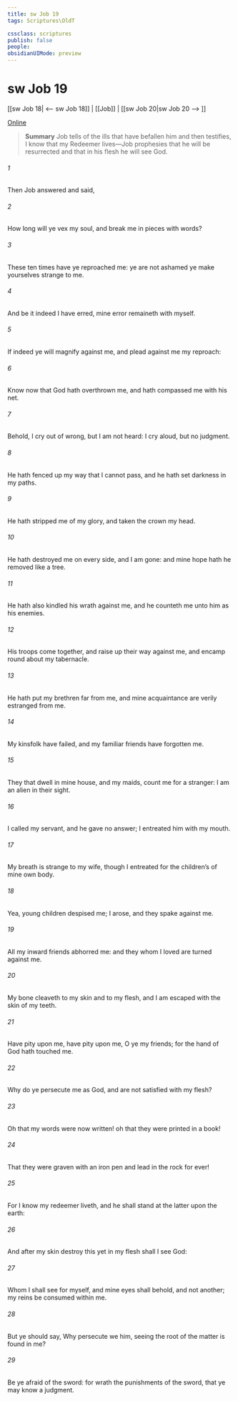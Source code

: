 ```yaml
---
title: sw Job 19
tags: Scriptures\OldT

cssclass: scriptures
publish: false
people:
obsidianUIMode: preview
---
```


# sw Job 19
[[sw Job 18| <-- sw Job 18]] | [[Job]] | [[sw Job 20|sw Job 20 --> ]]

[Online](https://churchofjesuschrist.org/study/scriptures/ot/job/19?lang=eng)

> __Summary__
Job tells of the ills that have befallen him and then testifies, I know that my Redeemer lives—Job prophesies that he will be resurrected and that in his flesh he will see God.

###### 1 
Then Job answered and said,

###### 2 
How long will ye vex my soul, and break me in pieces with words?

###### 3 
These ten times have ye reproached me: ye are not ashamed  ye make yourselves strange to me.

###### 4 
And be it indeed  I have erred, mine error remaineth with myself.

###### 5 
If indeed ye will magnify  against me, and plead against me my reproach:

###### 6 
Know now that God hath overthrown me, and hath compassed me with his net.

###### 7 
Behold, I cry out of wrong, but I am not heard: I cry aloud, but  no judgment.

###### 8 
He hath fenced up my way that I cannot pass, and he hath set darkness in my paths.

###### 9 
He hath stripped me of my glory, and taken the crown  my head.

###### 10 
He hath destroyed me on every side, and I am gone: and mine hope hath he removed like a tree.

###### 11 
He hath also kindled his wrath against me, and he counteth me unto him as  his enemies.

###### 12 
His troops come together, and raise up their way against me, and encamp round about my tabernacle.

###### 13 
He hath put my brethren far from me, and mine acquaintance are verily estranged from me.

###### 14 
My kinsfolk have failed, and my familiar friends have forgotten me.

###### 15 
They that dwell in mine house, and my maids, count me for a stranger: I am an alien in their sight.

###### 16 
I called my servant, and he gave  no answer; I entreated him with my mouth.

###### 17 
My breath is strange to my wife, though I entreated for the children’s  of mine own body.

###### 18 
Yea, young children despised me; I arose, and they spake against me.

###### 19 
All my inward friends abhorred me: and they whom I loved are turned against me.

###### 20 
My bone cleaveth to my skin and to my flesh, and I am escaped with the skin of my teeth.

###### 21 
Have pity upon me, have pity upon me, O ye my friends; for the hand of God hath touched me.

###### 22 
Why do ye persecute me as God, and are not satisfied with my flesh?

###### 23 
Oh that my words were now written! oh that they were printed in a book!

###### 24 
That they were graven with an iron pen and lead in the rock for ever!

###### 25 
For I know  my redeemer liveth, and  he shall stand at the latter  upon the earth:

###### 26 
And  after my skin  destroy this  yet in my flesh shall I see God:

###### 27 
Whom I shall see for myself, and mine eyes shall behold, and not another;  my reins be consumed within me.

###### 28 
But ye should say, Why persecute we him, seeing the root of the matter is found in me?

###### 29 
Be ye afraid of the sword: for wrath  the punishments of the sword, that ye may know  a judgment.

